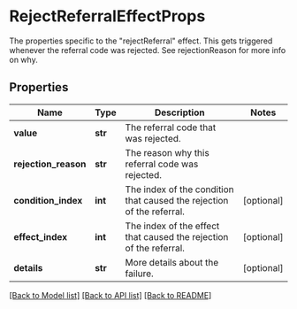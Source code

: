 # RejectReferralEffectProps

The properties specific to the \"rejectReferral\" effect. This gets triggered whenever the referral code was rejected. See rejectionReason for more info on why.
## Properties
Name | Type | Description | Notes
------------ | ------------- | ------------- | -------------
**value** | **str** | The referral code that was rejected. | 
**rejection_reason** | **str** | The reason why this referral code was rejected. | 
**condition_index** | **int** | The index of the condition that caused the rejection of the referral. | [optional] 
**effect_index** | **int** | The index of the effect that caused the rejection of the referral. | [optional] 
**details** | **str** | More details about the failure. | [optional] 

[[Back to Model list]](../README.md#documentation-for-models) [[Back to API list]](../README.md#documentation-for-api-endpoints) [[Back to README]](../README.md)


